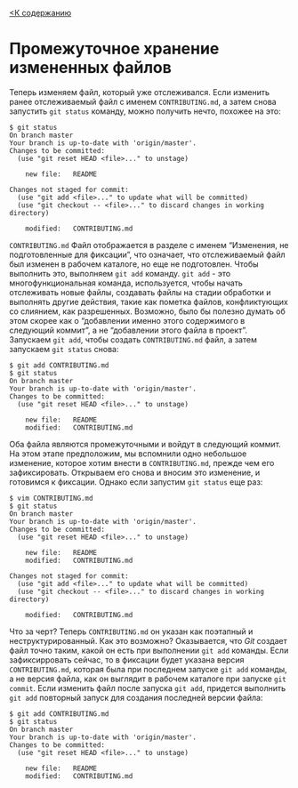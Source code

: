 [<К содержанию](./%D0%9F%D1%80%D0%BE%D1%87%D1%82%D0%B8.md)

# Промежуточное хранение измененных файлов

Теперь изменяем файл, который уже отслеживался. Если изменить ранее отслеживаемый файл с именем `CONTRIBUTING.md`, а затем снова запустить `git status` команду, можно получить нечто, похожее на это:

```bush=
$ git status
On branch master
Your branch is up-to-date with 'origin/master'.
Changes to be committed:
  (use "git reset HEAD <file>..." to unstage)

    new file:   README

Changes not staged for commit:
  (use "git add <file>..." to update what will be committed)
  (use "git checkout -- <file>..." to discard changes in working directory)

    modified:   CONTRIBUTING.md
```

`CONTRIBUTING.md` Файл отображается в разделе с именем “Изменения, не подготовленные для фиксации”, что означает, что отслеживаемый файл был изменен в рабочем каталоге, но еще не подготовлен. Чтобы выполнить это, выполняем `git add` команду. `git add` - это многофункциональная команда, используется, чтобы начать отслеживать новые файлы, создавать файлы на стадии обработки и выполнять другие действия, такие как пометка файлов, конфликтующих со слиянием, как разрешенных. Возможно, было бы полезно думать об этом скорее как о “добавлении именно этого содержимого в следующий коммит”, а не “добавлении этого файла в проект”. Запускаем `git add`, чтобы создать `CONTRIBUTING.md` файл, а затем запускаем `git status` снова:

```bush=
$ git add CONTRIBUTING.md
$ git status
On branch master
Your branch is up-to-date with 'origin/master'.
Changes to be committed:
  (use "git reset HEAD <file>..." to unstage)

    new file:   README
    modified:   CONTRIBUTING.md
```

Оба файла являются промежуточными и войдут в следующий коммит. На этом этапе предположим, мы вспомнили одно небольшое изменение, которое хотим внести в `CONTRIBUTING.md`, прежде чем его зафиксировать. Открываем его снова и вносим это изменение, и готовимся к фиксации. Однако если запустим `git status` еще раз:

```bush=
$ vim CONTRIBUTING.md
$ git status
On branch master
Your branch is up-to-date with 'origin/master'.
Changes to be committed:
  (use "git reset HEAD <file>..." to unstage)

    new file:   README
    modified:   CONTRIBUTING.md

Changes not staged for commit:
  (use "git add <file>..." to update what will be committed)
  (use "git checkout -- <file>..." to discard changes in working directory)

    modified:   CONTRIBUTING.md
```

Что за черт? Теперь `CONTRIBUTING.md` он указан как поэтапный и неструктурированный. Как это возможно? Оказывается, что *Git* создает файл точно таким, какой он есть при выполнении `git add` команды. Если зафиксирровать сейчас, то в фиксации будет указана версия `CONTRIBUTING.md`, которая была при последнем запуске `git add` команды, а не версия файла, как он выглядит в рабочем каталоге при запуске `git commit`. Если изменить файл после запуска `git add`, придется выполнить `git add` повторный запуск для создания последней версии файла:

```bush=
$ git add CONTRIBUTING.md
$ git status
On branch master
Your branch is up-to-date with 'origin/master'.
Changes to be committed:
  (use "git reset HEAD <file>..." to unstage)

    new file:   README
    modified:   CONTRIBUTING.md
```
